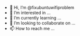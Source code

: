 - 👋 Hi, I’m @fixubuntuwifiproblem
- 👀 I’m interested in ...
- 🌱 I’m currently learning ...
- 💞️ I’m looking to collaborate on ...
- 📫 How to reach me ...

<!---
fixubuntuwifiproblem/fixubuntuwifiproblem is a ✨ special ✨ repository because its `README.md` (this file) appears on your GitHub profile.
You can click the Preview link to take a look at your changes.
--->
